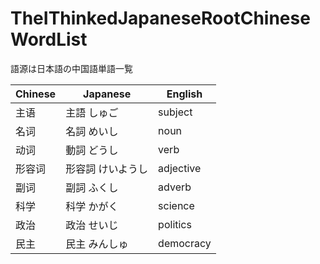 # TheIThinkedJapaneseRootChineseWordList
語源は日本語の中国語単語一覧 


Chinese | Japanese | English
------------ | ------------- | -------------
主语 | 主語 しゅご| subject
名词 | 名詞 めいし| noun
动词 | 動詞 どうし| verb
形容词 | 形容詞 けいようし| adjective
副词 | 副詞 ふくし| adverb
科学 | 科学 かがく| science
政治 | 政治 せいじ| politics
民主 | 民主 みんしゅ| democracy
